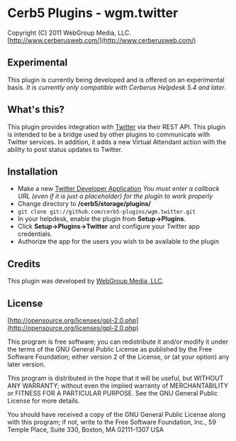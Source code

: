 Cerb5 Plugins - wgm.twitter
===========================================
Copyright (C) 2011 WebGroup Media, LLC.  
[http://www.cerberusweb.com/](http://www.cerberusweb.com/)  

Experimental
------------
This plugin is currently being developed and is offered on an experimental basis.  _It is currently only compatible with Cerberus Helpdesk 5.4 and later_.

What's this?
------------
This plugin provides integration with [Twitter](http://www.twitter.com/) via their REST API. This plugin is intended to be a bridge used by other plugins to communicate with Twitter services. In addition, it adds a new Virtual Attendant action with the ability to post status updates to Twitter.

Installation
------------
* Make a new [Twitter Developer Application](https://dev.twitter.com/apps/new) _You must enter a callback URL (even if it is just a placeholder) for the plugin to work properly_
* Change directory to **/cerb5/storage/plugins/**
* `git clone git://github.com/cerb5-plugins/wgm.twitter.git`
* In your helpdesk, enable the plugin from **Setup->Plugins**.
* Click **Setup->Plugins->Twitter** and configure your Twitter app credentials.
* Authorize the app for the users you wish to be available to the plugin

Credits
-------
This plugin was developed by [WebGroup Media, LLC](http://www.cerberusweb.com/).

License
-------

[http://opensource.org/licenses/gpl-2.0.php](http://opensource.org/licenses/gpl-2.0.php)  

This program is free software; you can redistribute it and/or modify it under the terms of the GNU General Public License as published by the Free Software Foundation; either version 2 of the License, or (at your option) any later version.

This program is distributed in the hope that it will be useful, but WITHOUT ANY WARRANTY; without even the implied warranty of MERCHANTABILITY or FITNESS FOR A PARTICULAR PURPOSE. See the GNU General Public License for more details.

You should have received a copy of the GNU General Public License along with this program; if not, write to the Free Software Foundation, Inc., 59 Temple Place, Suite 330, Boston, MA 02111-1307 USA
